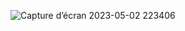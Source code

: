 ![Capture d’écran 2023-05-02 223406](https://user-images.githubusercontent.com/112128368/235823008-9079243e-8fb4-45f5-bfad-0ae33663286c.png)

